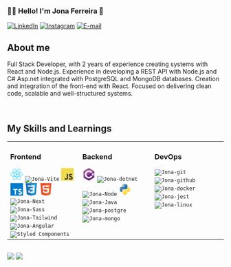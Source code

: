 
### 🧑‍💻 Hello! I'm Jona Ferreira 👋

[![LinkedIn](https://img.shields.io/badge/LinkedIn-0077B5?style=for-the-badge&logo=linkedin&logoColor=white)](http://linkedin.com/in/jonaferreira)
[![Instagram](https://img.shields.io/badge/Instagram-E4405F?style=for-the-badge&logo=instagram&logoColor=white)](http://instagram.com/jonaferreira_)
[![E-mail](https://img.shields.io/badge/Gmail-D14836?style=for-the-badge&logo=gmail&logoColor=white)](mailto:jonaferreira.dev@gmail.com)

## About me

Full Stack Developer, with 2 years of experience creating systems with React and Node.js. Experience in developing a REST API with Node.js and C# Asp.net integrated with PostgreSQL and MongoDB databases. Creation and integration of the front-end with React.  Focused on delivering clean code, scalable and well-structured systems.

<br/>

## My Skills and Learnings

<table><tr><td valign="top" width="33%">

### Frontend

<div >
  <code><img alt="Jona-React" height="30" src="https://raw.githubusercontent.com/devicons/devicon/master/icons/react/react-original.svg"></code>
  <code><img alt="Jona-Vite" height="30" src="https://cdn.jsdelivr.net/gh/devicons/devicon@latest/icons/vitejs/vitejs-original.svg"></code>
  <code><img alt="Jona-Js" height="30" src="https://raw.githubusercontent.com/devicons/devicon/master/icons/javascript/javascript-original.svg"></code>
  <code><img alt="Jona-Ts" height="30" src="https://raw.githubusercontent.com/devicons/devicon/master/icons/typescript/typescript-plain.svg"></code>
  <code><img alt="Jona-CSS" height="30" src="https://raw.githubusercontent.com/devicons/devicon/master/icons/css3/css3-original.svg"/></code>
  <code><img alt="Jona-HTML" alt="Jona-html" height="30" src="https://raw.githubusercontent.com/devicons/devicon/master/icons/html5/html5-original.svg"></code>
  <code><img alt="Jona-Next" height="30" src="https://cdn.jsdelivr.net/gh/devicons/devicon@latest/icons/nextjs/nextjs-original.svg"></code>
  <code><img alt="Jona-Sass" height="30" src="https://cdn.jsdelivr.net/gh/devicons/devicon@latest/icons/sass/sass-original.svg"></code>
  <code><img alt="Jona-Tailwind" height="30" src="https://cdn.jsdelivr.net/gh/devicons/devicon@latest/icons/tailwindcss/tailwindcss-original.svg"></code>
  <code><img alt="Jona-Angular" height="30" src="https://cdn.jsdelivr.net/gh/devicons/devicon@latest/icons/angular/angular-original.svg"></code>
  <code><img height="30" src="https://profilinator.rishav.dev/skills-assets/styled-components.png" alt="Styled Components" /> </code>
 

</div>
</td><td valign="top" width="33%">


### Backend
<div>
  <code><img  alt="Jona-Csharp" height="30"  src="https://raw.githubusercontent.com/devicons/devicon/master/icons/csharp/csharp-original.svg"></code>
  <code><img  alt="Jona-dotnet" height="30"  src="https://cdn.jsdelivr.net/gh/devicons/devicon@latest/icons/dot-net/dot-net-original-wordmark.svg"></code>
  <code><img alt="Jona-Node" height="30"  src="https://cdn.jsdelivr.net/gh/devicons/devicon@latest/icons/nodejs/nodejs-original.svg" /></code>
  <code><img alt="Jona-Python" height="30" src="https://raw.githubusercontent.com/devicons/devicon/master/icons/python/python-original.svg"/></code>
  <code><img alt="Jona-Java" height="30" src="https://cdn.jsdelivr.net/gh/devicons/devicon@latest/icons/java/java-original.svg"/></code>
  <code><img alt="Jona-postgre"  height="30" src="https://cdn.jsdelivr.net/gh/devicons/devicon@latest/icons/postgresql/postgresql-original.svg" /></code>
  <code><img alt="Jona-mongo"  height="30" src="https://cdn.jsdelivr.net/gh/devicons/devicon@latest/icons/mongodb/mongodb-original.svg" /></code>

</div>
</td><td valign="top" width="33%">


### DevOps
<div>

  <code><img alt="Jona-git"  height="30" src="https://cdn.jsdelivr.net/gh/devicons/devicon@latest/icons/git/git-original.svg" /></code>
  <code><img alt="Jona-github"  height="30" src="https://cdn.jsdelivr.net/gh/devicons/devicon@latest/icons/github/github-original.svg" /></code>
  <code><img alt="Jona-docker"  height="30" src="https://cdn.jsdelivr.net/gh/devicons/devicon@latest/icons/docker/docker-original-wordmark.svg" /></code>
  <code><img alt="Jona-jest"  height="30" src="https://cdn.jsdelivr.net/gh/devicons/devicon@latest/icons/jest/jest-plain.svg" /></code>
  <code><img alt="Jona-linux"  height="30" src="https://cdn.jsdelivr.net/gh/devicons/devicon@latest/icons/linux/linux-original.svg" /></code>


</div>

</td></tr></table>


##

<div>
    <img height="180em" src="https://github-readme-stats.vercel.app/api?username=jonaferreir4&show_icons=true&theme=dracula&include_all_commits=true&count_private=true"/>
    <img height="180em" src="https://github-readme-stats.vercel.app/api/top-langs/?username=jonaferreir4&layout=compact&langs_count=16&theme=dracula"/>
</div>
